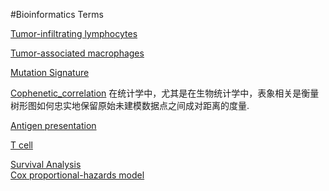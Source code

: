 #Bioinformatics Terms

[Tumor-infiltrating lymphocytes](https://en.wikipedia.org/wiki/Tumor-infiltrating_lymphocytes)

[Tumor-associated macrophages](https://zh.wikipedia.org/wiki/%E8%82%BF%E7%98%A4%E7%9B%B8%E5%85%B3%E5%B7%A8%E5%99%AC%E7%BB%86%E8%83%9E)


[Mutation Signature](https://www.nature.com/articles/nature12477)

[Cophenetic_correlation](https://en.wikipedia.org/wiki/Cophenetic_correlation)
在统计学中，尤其是在生物统计学中，表象相关是衡量树形图如何忠实地保留原始未建模数据点之间成对距离的度量.

[Antigen presentation](https://en.wikipedia.org/wiki/Antigen_presentation)

[T cell](https://en.wikipedia.org/wiki/T_cell)

[Survival Analysis](http://www.sthda.com/english/wiki/survival-analysis-basics#objectives)  
[Cox proportional-hazards model](http://www.sthda.com/english/wiki/cox-proportional-hazards-model)
